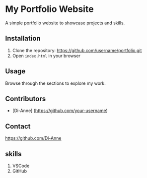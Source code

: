 # My Portfolio Website 
A simple portfolio website to showcase projects and skills.
## Installation
1. Clone the repository: https://github.com/username/portfolio.git
2. Open `index.html` in your browser
## Usage 
Browse through the sections to explore my work.
## Contributors
- [Di-Anne] (https://github.com/your-username) 
## Contact 
https://github.com/Di-Anne
## skills
1. VSCode
2. GitHub